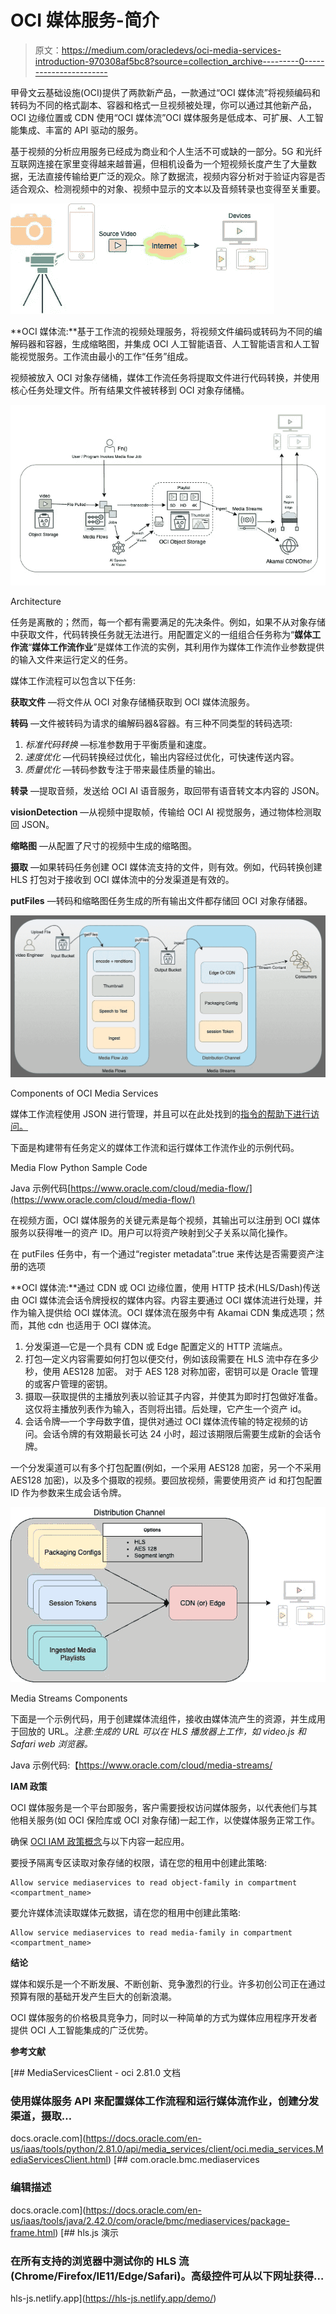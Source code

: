 # OCI 媒体服务-简介

> 原文：<https://medium.com/oracledevs/oci-media-services-introduction-970308af5bc8?source=collection_archive---------0----------------------->

甲骨文云基础设施(OCI)提供了两款新产品，一款通过“OCI 媒体流”将视频编码和转码为不同的格式副本、容器和格式一旦视频被处理，你可以通过其他新产品，OCI 边缘位置或 CDN 使用“OCI 媒体流”OCI 媒体服务是低成本、可扩展、人工智能集成、丰富的 API 驱动的服务。

基于视频的分析应用服务已经成为商业和个人生活不可或缺的一部分。5G 和光纤互联网连接在家里变得越来越普遍，但相机设备为一个短视频长度产生了大量数据，无法直接传输给更广泛的观众。除了数据流，视频内容分析对于验证内容是否适合观众、检测视频中的对象、视频中显示的文本以及音频转录也变得至关重要。

![](img/0070613178251137696009bf789bc22b.png)

**OCI 媒体流:**基于工作流的视频处理服务，将视频文件编码或转码为不同的编解码器和容器，生成缩略图，并集成 OCI 人工智能语音、人工智能语言和人工智能视觉服务。工作流由最小的工作“任务”组成。

视频被放入 OCI 对象存储桶，媒体工作流任务将提取文件进行代码转换，并使用核心任务处理文件。所有结果文件被转移到 OCI 对象存储桶。

![](img/916800d42526b5c77499fb9253a7a4e4.png)

Architecture

任务是离散的；然而，每一个都有需要满足的先决条件。例如，如果不从对象存储中获取文件，代码转换任务就无法进行。用配置定义的一组组合任务称为“**媒体工作流**“**媒体工作流作业**”是媒体工作流的实例，其利用作为媒体工作流作业参数提供的输入文件来运行定义的任务。

媒体工作流程可以包含以下任务:

**获取文件** —将文件从 OCI 对象存储桶获取到 OCI 媒体流服务。

**转码** —文件被转码为请求的编解码器&容器。有三种不同类型的转码选项:

1.  *标准代码转换* —标准参数用于平衡质量和速度。
2.  *速度优化* —代码转换经过优化，输出内容经过优化，可快速传送内容。
3.  *质量优化* —转码参数专注于带来最佳质量的输出。

**转录** —提取音频，发送给 OCI AI 语音服务，取回带有语音转文本内容的 JSON。

**visionDetection** —从视频中提取帧，传输给 OCI AI 视觉服务，通过物体检测取回 JSON。

**缩略图** —从配置了尺寸的视频中生成的缩略图。

**摄取** —如果转码任务创建 OCI 媒体流支持的文件，则有效。例如，代码转换创建 HLS 打包对于接收到 OCI 媒体流中的分发渠道是有效的。

**putFiles** —转码和缩略图任务生成的所有输出文件都存储回 OCI 对象存储器。

![](img/5ecfa64ede06a92ac3478414e4c72f7d.png)

Components of OCI Media Services

媒体工作流程使用 JSON 进行管理，并且可以在此处找到的[指令的帮助下进行访问。](https://docs.oracle.com/en-us/iaas/Content/dms-mediaflow/media-flow-json-modal.htm)

下面是构建带有任务定义的媒体工作流和运行媒体工作流作业的示例代码。

Media Flow Python Sample Code

Java 示例代码[https://www.oracle.com/cloud/media-flow/](https://www.oracle.com/cloud/media-flow/)

在视频方面，OCI 媒体服务的关键元素是每个视频，其输出可以注册到 OCI 媒体服务以获得唯一的资产 ID。用户可以将资产映射到父子关系以简化操作。

在 putFiles 任务中，有一个通过“register metadata”:true 来传达是否需要资产注册的选项

**OCI 媒体流:**通过 CDN 或 OCI 边缘位置，使用 HTTP 技术(HLS/Dash)传送由 OCI 媒体流会话令牌授权的媒体内容。内容主要通过 OCI 媒体流进行处理，并作为输入提供给 OCI 媒体流。OCI 媒体流在服务中有 Akamai CDN 集成选项；然而，其他 cdn 也适用于 OCI 媒体流。

1.  分发渠道—它是一个具有 CDN 或 Edge 配置定义的 HTTP 流端点。
2.  打包—定义内容需要如何打包以便交付，例如该段需要在 HLS 流中存在多少秒，使用 AES128 加密。
    对于 AES 128 对称加密，密钥可以是 Oracle 管理的或客户管理的密钥。
3.  摄取—获取提供的主播放列表以验证其子内容，并使其为即时打包做好准备。这仅将主播放列表作为输入，否则将出错。后处理，它产生一个资产 id。
4.  会话令牌—一个字母数字值，提供对通过 OCI 媒体流传输的特定视频的访问。会话令牌的有效期最长可达 24 小时，超过该期限后需要生成新的会话令牌。

一个分发渠道可以有多个打包配置(例如，一个采用 AES128 加密，另一个不采用 AES128 加密)，以及多个摄取的视频。要回放视频，需要使用资产 id 和打包配置 ID 作为参数来生成会话令牌。

![](img/dc1d5cd9cac2499fb08652ac08a57a3b.png)

Media Streams Components

下面是一个示例代码，用于创建媒体流组件，接收由媒体流产生的资源，并生成用于回放的 URL。*注意:生成的 URL 可以在 HLS 播放器上工作，如 video.js 和 Safari web 浏览器。*

Java 示例代码:【https://www.oracle.com/cloud/media-streams/ 

**IAM 政策**

OCI 媒体服务是一个平台即服务，客户需要授权访问媒体服务，以代表他们与其他相关服务(如 OCI 保险库或 OCI 对象存储)一起工作，以使媒体服务正常工作。

确保 [OCI IAM 政策概念](https://docs.oracle.com/en-us/iaas/Content/Identity/Concepts/policies.htm)与以下内容一起应用。

要授予隔离专区读取对象存储的权限，请在您的租用中创建此策略:

```
Allow service mediaservices to read object-family in compartment <compartment_name>
```

要允许媒体流读取媒体元数据，请在您的租用中创建此策略:

```
Allow service mediaservices to read media-family in compartment <compartment_name>
```

**结论**

媒体和娱乐是一个不断发展、不断创新、竞争激烈的行业。许多初创公司正在通过预算有限的基础开发产生巨大的创新浪潮。

OCI 媒体服务的价格极具竞争力，同时以一种简单的方式为媒体应用程序开发者提供 OCI 人工智能集成的广泛优势。

**参考文献**

 [## MediaServicesClient - oci 2.81.0 文档

### 使用媒体服务 API 来配置媒体工作流程和运行媒体流作业，创建分发渠道，摄取…

docs.oracle.com](https://docs.oracle.com/en-us/iaas/tools/python/2.81.0/api/media_services/client/oci.media_services.MediaServicesClient.html)  [## com.oracle.bmc.mediaservices

### 编辑描述

docs.oracle.com](https://docs.oracle.com/en-us/iaas/tools/java/2.42.0/com/oracle/bmc/mediaservices/package-frame.html) [](https://hls-js.netlify.app/demo/) [## hls.js 演示

### 在所有支持的浏览器中测试你的 HLS 流(Chrome/Firefox/IE11/Edge/Safari)。高级控件可从以下网址获得…

hls-js.netlify.app](https://hls-js.netlify.app/demo/)